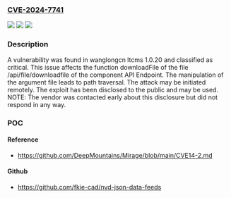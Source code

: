 ### [CVE-2024-7741](https://cve.mitre.org/cgi-bin/cvename.cgi?name=CVE-2024-7741)
![](https://img.shields.io/static/v1?label=Product&message=ltcms&color=blue)
![](https://img.shields.io/static/v1?label=Version&message=%3D%201.0.20%20&color=brighgreen)
![](https://img.shields.io/static/v1?label=Vulnerability&message=CWE-22%20Path%20Traversal&color=brighgreen)

### Description

A vulnerability was found in wanglongcn ltcms 1.0.20 and classified as critical. This issue affects the function downloadFile of the file /api/file/downloadfile of the component API Endpoint. The manipulation of the argument file leads to path traversal. The attack may be initiated remotely. The exploit has been disclosed to the public and may be used. NOTE: The vendor was contacted early about this disclosure but did not respond in any way.

### POC

#### Reference
- https://github.com/DeepMountains/Mirage/blob/main/CVE14-2.md

#### Github
- https://github.com/fkie-cad/nvd-json-data-feeds

